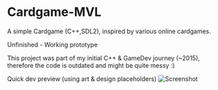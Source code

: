 # Cardgame-MVL
A simple Cardgame (C++,SDL2), inspired by various online cardgames.

Unfinished - Working prototype

This project was part of my initial C++ & GameDev journey (~2015), therefore the code is outdated and might be quite messy :)

Quick dev preview (using art & design placeholders)
![Screenshot](https://user-images.githubusercontent.com/17035272/71309379-6a005880-2407-11ea-9c78-5354e02ee042.png)
